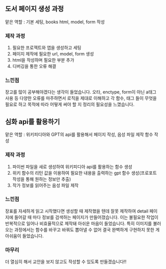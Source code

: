 ## 도서 페이지 생성 과정
맡은 역할 : 기본 세팅, books html, model, form 작성
### 제작 과정
1. 필요한 프로젝트와 앱을 생성하고 세팅
2. 페이지 제작에 필요한 url, model, form 생성
3. html을 작성하며 필요한 부분 추가
4. 디버깅을 통한 오류 해결
### 느낀점
장고를 많이 공부해야겠다는 생각이 들었습니다. 오타, enctype, form이 아닌 a태그 사용 등 다양한 오류를 마주하면서 로직을 제대로 이해하고 각 함수, 태그 들이 무엇을 필요로 하고 목적에 따라 어떻게 써야 할 지 정리의 필요성을 느꼈습니다.

## 심화 api를 활용하기
맡은 역할 : 위키피디아와 GPT의 api를 활용해서 페이지 작성, 음성 파일 제작 함수 작성
### 제작 과정
1. 파이썬 파일을 새로 생성하여 위키피디아 api를 활용하는 함수 생성
2. 위키 함수의 리턴 값을 이용하여 필요한 내용을 출력하는 gpt 함수 생성(프로포트 작성을 통해 원하는 정보만 추출)
3. 작가 정보를 읽어주는 음성 파일 제작
### 느낀점
장표를 자세하게 읽고 시작했다면 생성할 때 제작했을 텐데 잘못 제작하여 detail 페이지에 들어갈 때 마다 정보를 검색하는 페이지가 만들어졌습니다. 이는 불필요한 작업이 반복적으로 일어나 비효율적으로 제작돼 아쉬운 마음이 들었습니다. 특히 이미지를 불러오는 과정에서는 함수를 바꾸고 바꿔도 뽑아낼 수 없어 결국 완벽하게 구현하지 못한 게 아쉬움이 들었습니다.

### 마무리
더 열심히 해서 교안을 보지 않고도 작성할 수 있도록 만들겠습니다!!